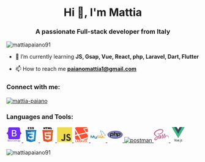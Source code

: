 <h1 align="center">Hi 👋, I'm Mattia</h1>
<h3 align="center">A passionate Full-stack developer from Italy</h3>

<p align="left"> <img src="https://komarev.com/ghpvc/?username=mattiapaiano91&label=Profile%20views&color=0e75b6&style=flat" alt="mattiapaiano91" /> </p>

- 🌱 I’m currently learning **JS, Gsap, Vue, React, php, Laravel, Dart, Flutter**

- 📫 How to reach me **paianomattia1@gmail.com**

<h3 align="left">Connect with me:</h3>
<p align="left">
<a href="https://linkedin.com/in/mattia-paiano" target="blank"><img align="center" src="https://raw.githubusercontent.com/rahuldkjain/github-profile-readme-generator/master/src/images/icons/Social/linked-in-alt.svg" alt="mattia-paiano" height="30" width="40" /></a>
</p>

<h3 align="left">Languages and Tools:</h3>
<p align="left"> <a href="https://getbootstrap.com" target="_blank" text-decoration="none" rel="noreferrer"> <img src="https://raw.githubusercontent.com/devicons/devicon/master/icons/bootstrap/bootstrap-plain-wordmark.svg" alt="bootstrap" margin="15px" width="40" height="40"/> </a> <a href="https://www.w3schools.com/css/"  text-decoration="none" target="_blank" rel="noreferrer"> <img src="https://raw.githubusercontent.com/devicons/devicon/master/icons/css3/css3-original-wordmark.svg" alt="css3" margin="15px" width="40" height="40"/> </a> <a href="https://www.w3.org/html/" text-decoration="none" target="_blank" rel="noreferrer"> <img src="https://raw.githubusercontent.com/devicons/devicon/master/icons/html5/html5-original-wordmark.svg" alt="html5" margin="15px" width="40" height="40"/> </a> <a href="https://developer.mozilla.org/en-US/docs/Web/JavaScript"  text-decoration="none" target="_blank" rel="noreferrer"> <img src="https://raw.githubusercontent.com/devicons/devicon/master/icons/javascript/javascript-original.svg" alt="javascript" margin="15px" width="40" height="40"/> </a> <a href="https://laravel.com/"  text-decoration="none" target="_blank" rel="noreferrer"> <img src="https://raw.githubusercontent.com/devicons/devicon/master/icons/laravel/laravel-plain-wordmark.svg" margin="15px" alt="laravel" width="40" height="40"/> </a> <a href="https://www.mysql.com/" text-decoration="none" target="_blank" rel="noreferrer"> <img src="https://raw.githubusercontent.com/devicons/devicon/master/icons/mysql/mysql-original-wordmark.svg" alt="mysql" margin="15px" width="40" height="40"/> </a> <a href="https://www.php.net"  text-decoration="none" target="_blank" rel="noreferrer"> <img src="https://raw.githubusercontent.com/devicons/devicon/master/icons/php/php-original.svg" alt="php" width="40" margin="15px" height="40"/> </a> <a href="https://postman.com" text-decoration="none" target="_blank" rel="noreferrer"> <img src="https://www.vectorlogo.zone/logos/getpostman/getpostman-icon.svg" alt="postman" margin="15px" width="40" height="40"/> </a> <a href="https://sass-lang.com"  text-decoration="none" target="_blank" rel="noreferrer"> <img src="https://raw.githubusercontent.com/devicons/devicon/master/icons/sass/sass-original.svg" margin="15px" alt="sass" width="40" height="40"/> </a> <a href="https://vuejs.org/" text-decoration="none" target="_blank" rel="noreferrer"> <img src="https://raw.githubusercontent.com/devicons/devicon/master/icons/vuejs/vuejs-original-wordmark.svg" alt="vuejs" width="40" margin="15px" height="40"/> </a> </p>

<p><img align="center" src="https://github-readme-stats.vercel.app/api/top-langs?username=mattiapaiano91&show_icons=true&locale=en&layout=compact" alt="mattiapaiano91" /></p>


